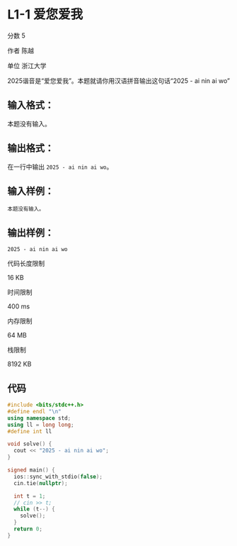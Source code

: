 # **L1-1 爱您爱我**

分数 5

作者 陈越

单位 浙江大学

2025谐音是“爱您爱我”。本题就请你用汉语拼音输出这句话“2025 - ai nin ai wo”

## 输入格式：

本题没有输入。

## 输出格式：

在一行中输出 `2025 - ai nin ai wo`。

## 输入样例：

```in
本题没有输入。
```

## 输出样例：

```out
2025 - ai nin ai wo
```

代码长度限制

16 KB

时间限制

400 ms

内存限制

64 MB

栈限制

8192 KB

## 代码

```cpp
#include <bits/stdc++.h>
#define endl "\n"
using namespace std;
using ll = long long;
#define int ll

void solve() {
  cout << "2025 - ai nin ai wo";
}

signed main() {
  ios::sync_with_stdio(false);
  cin.tie(nullptr);

  int t = 1;
  // cin >> t;
  while (t--) {
    solve();
  }
  return 0;
}

```